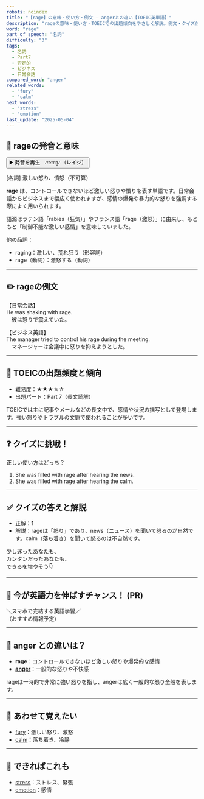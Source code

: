 ```yaml
---
robots: noindex
title: "【rage】の意味・使い方・例文 ― angerとの違い【TOEIC英単語】"
description: "rageの意味・使い方・TOEICでの出題傾向をやさしく解説。例文・クイズ付きでangerとの違いもわかりやすく学べます。"
word: "rage"
part_of_speech: "名詞"
difficulty: "3"
tags:
  - 名詞
  - Part7
  - 否定的
  - ビジネス
  - 日常会話
compared_word: "anger"
related_words:
  - "fury"
  - "calm"
next_words:
  - "stress"
  - "emotion"
last_update: "2025-05-04"
---
```


## 🔰 rageの発音と意味

<button class="play-audio" onclick="playTTS('rage')">
  <span class="play-audio-main">
    ▶️ 発音を再生　/reɪdʒ/
  </span>
  <span class="play-audio-sub">
    （レイジ）
  </span>
</button>

[名詞] 激しい怒り、憤怒（不可算）

**rage** は、コントロールできないほど激しい怒りや憤りを表す単語です。日常会話からビジネスまで幅広く使われますが、感情の爆発や暴力的な怒りを強調する際によく用いられます。

語源はラテン語「rabies（狂気）」やフランス語「rage（激怒）」に由来し、もともと「制御不能な激しい感情」を意味していました。

他の品詞：  
- raging：激しい、荒れ狂う（形容詞）
- rage（動詞）：激怒する（動詞）

---

## ✏️ rageの例文

【日常会話】  
He was shaking with rage.  
　彼は怒りで震えていた。

【ビジネス英語】  
The manager tried to control his rage during the meeting.  
　マネージャーは会議中に怒りを抑えようとした。

---

## 🎯 TOEICの出題頻度と傾向

- 難易度：★★★☆☆
- 出題パート：Part 7（長文読解）

TOEICでは主に記事やメールなどの長文中で、感情や状況の描写として登場します。強い怒りやトラブルの文脈で使われることが多いです。

---

## ❓ クイズに挑戦！

正しい使い方はどっち？

1. She was filled with rage after hearing the news.  
2. She was filled with rage after hearing the calm.

---

## ✅ クイズの答えと解説

- 正解：**1**
- 解説：rageは「怒り」であり、news（ニュース）を聞いて怒るのが自然です。calm（落ち着き）を聞いて怒るのは不自然です。

少し迷ったあなたも、  
カンタンだったあなたも、  
できるを増やそう👇️

---

## 🚀 今が英語力を伸ばすチャンス！ (PR)

<div class="info-center">
＼スマホで完結する英語学習／<br>  
（おすすめ情報予定）
</div>

---

## 🤔  anger との違いは？

- **rage**：コントロールできないほど激しい怒りや爆発的な感情
- **[anger](/word/anger)**：一般的な怒りや不快感

rageは一時的で非常に強い怒りを指し、angerは広く一般的な怒り全般を表します。

---

## 🧩 あわせて覚えたい

- [fury](/word/fury)：激しい怒り、激怒
- [calm](/word/calm)：落ち着き、冷静

---

## 📖 できればこれも

- [stress](/word/stress)：ストレス、緊張
- [emotion](/word/emotion)：感情

<!-- cvid: aid24_bid47 -->
